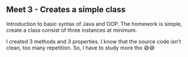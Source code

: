 ## Meet 3 - Creates a simple class

Introduction to basic syntax of Java and OOP.
The homework is simple, create a class consist of three instances at minimum.

I created 3 methods and 3 properties. I know that the source code isn't clean, too many repetition. So, I have to study more tho 😅😅
